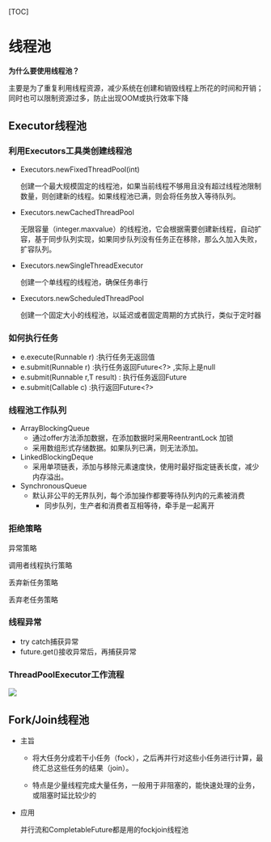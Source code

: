 [TOC]

# 线程池

**为什么要使用线程池？**

主要是为了重复利用线程资源，减少系统在创建和销毁线程上所花的时间和开销；同时也可以限制资源过多，防止出现OOM或执行效率下降

## Executor线程池

### 利用Executors工具类创建线程池

  - Executors.newFixedThreadPool(int)

    创建一个最大规模固定的线程池，如果当前线程不够用且没有超过线程池限制数量，则创建新的线程。如果线程池已满，则会将任务放入等待队列。

  - Executors.newCachedThreadPool

    无限容量（integer.maxvalue）的线程池，它会根据需要创建新线程，自动扩容，基于同步队列实现，如果同步队列没有任务正在移除，那么久加入失败，扩容队列。

  - Executors.newSingleThreadExecutor

    创建一个单线程的线程池，确保任务串行

  - Executors.newScheduledThreadPool

    创建一个固定大小的线程池，以延迟或者固定周期的方式执行，类似于定时器

### 如何执行任务

  - e.execute(Runnable r) :执行任务无返回值
  - e.submit(Runnable r) :执行任务返回Future<?> ,实际上是null
  -  e.submit(Runnable r,T result) : 执行任务返回Future<T>
  -  e.submit(Callable c) :执行返回Future<?>

### 线程池工作队列

  - ArrayBlockingQueue
    - 通过offer方法添加数据，在添加数据时采用ReentrantLock 加锁
    - 采用数组形式存储数据。如果队列已满，则无法添加。
  - LinkedBlockingDeque
    - 采用单项链表，添加与移除元素速度快，使用时最好指定链表长度，减少内存溢出。
  - SynchronousQueue
    - 默认非公平的无界队列，每个添加操作都要等待队列内的元素被消费
      - 同步队列，生产者和消费者互相等待，牵手是一起离开



### 拒绝策略

  异常策略

  调用者线程执行策略

  丢弃新任务策略

  丢弃老任务策略

### 线程异常

  - try catch捕获异常
  - future.get()接收异常后，再捕获异常

### ThreadPoolExecutor工作流程

  ![](ThreadPoolExecutor.svg)

## Fork/Join线程池

- 主旨

  - 将大任务分成若干小任务（fock），之后再并行对这些小任务进行计算，最终汇总这些任务的结果（join）。

  - 特点是少量线程完成大量任务，一般用于非阻塞的，能快速处理的业务，或阻塞时延比较少的

- 应用

  并行流和CompletableFuture都是用的fockjoin线程池